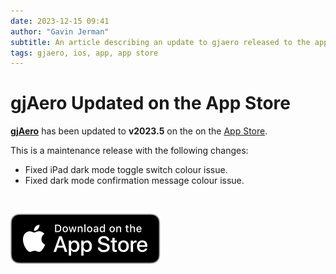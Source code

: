 ```yaml
---
date: 2023-12-15 09:41
author: "Gavin Jerman"
subtitle: An article describing an update to gjaero released to the app store.
tags: gjaero, ios, app, app store
---
```


# gjAero Updated on the App Store

[**gjAero**](/projects/gjAero) has been updated to **v2023.5** on the on the [App Store](https://apps.apple.com/gb/app/gjaero/id6444918004?platform=iphone).  

This is a maintenance release with the following changes:
- Fixed iPad dark mode toggle switch colour issue.
- Fixed dark mode confirmation message colour issue.
<br>

[![download](/images/Download_on_the_App_Store_Badge_US-UK_RGB_blk_092917.svg)](https://apps.apple.com/gb/app/gjaero/id6444918004?platform=iphone)
